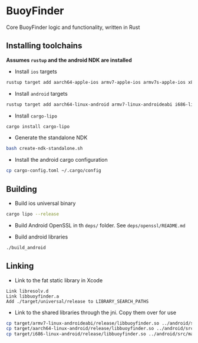 # BuoyFinder

Core BuoyFinder logic and functionality, written in Rust

## Installing toolchains

**Assumes `rustup` and the android NDK are installed**

* Install `ios` targets
```bash
rustup target add aarch64-apple-ios armv7-apple-ios armv7s-apple-ios x86_64-apple-ios i386-apple-ios
```

* Install `android` targets
```bash
rustup target add aarch64-linux-android armv7-linux-androideabi i686-linux-android
```

* Install `cargo-lipo`
```bash
cargo install cargo-lipo
```

* Generate the standalone NDK
```bash
bash create-ndk-standalone.sh
```

* Install the android cargo configuration
```bash
cp cargo-config.toml ~/.cargo/config
```

## Building

* Build ios universal binary
```bash
cargo lipo --release
```
* Build Android OpenSSL in th `deps/` folder. See `deps/openssl/README.md`

* Build android libraries
```bash
./build_android
```

## Linking 

* Link to the fat static library in Xcode
```
Link libresolv.d
Link libbuoyfinder.a
Add ./target/universal/release to LIBRARY_SEARCH_PATHS
```

* Link to the shared libraries through the jni. Copy them over for use
```bash
cp target/armv7-linux-androideabi/release/libbuoyfinder.so ../android/src/main/jniLibs/armeabi-v7a/libbuoyfinder.so
cp target/aarch64-linux-android/release/libbuoyfinder.so ../android/src/main/jniLibs/arm64-v8a/libbuoyfinder.so
cp target/i686-linux-android/release/libbuoyfinder.so ../android/src/main/jniLibs/x86/libbuoyfinder.so
```